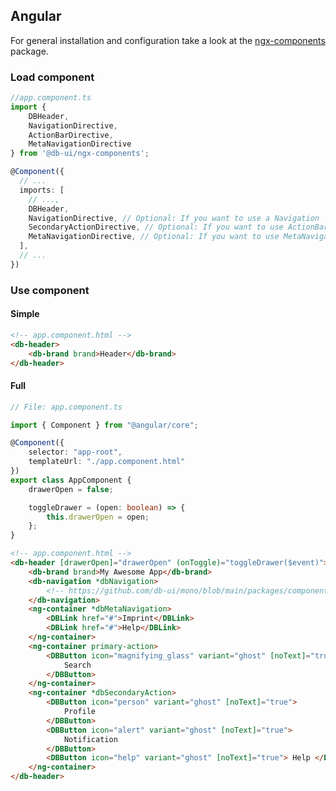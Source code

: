 ## Angular

For general installation and configuration take a look at the [ngx-components](https://www.npmjs.com/package/@db-ui/ngx-components) package.

### Load component

```ts app.component.ts
//app.component.ts
import {
	DBHeader,
	NavigationDirective,
	ActionBarDirective,
	MetaNavigationDirective
} from '@db-ui/ngx-components';

@Component({
  // ...
  imports: [
	// ...,
	DBHeader,
    NavigationDirective, // Optional: If you want to use a Navigation
	SecondaryActionDirective, // Optional: If you want to use ActionBar
	MetaNavigationDirective, // Optional: If you want to use MetaNavigation
  ],
  // ...
})
```

### Use component

#### Simple

```html app.component.html
<!-- app.component.html -->
<db-header>
	<db-brand brand>Header</db-brand>
</db-header>
```

#### Full

```ts app.component.ts
// File: app.component.ts

import { Component } from "@angular/core";

@Component({
	selector: "app-root",
	templateUrl: "./app.component.html"
})
export class AppComponent {
	drawerOpen = false;

	toggleDrawer = (open: boolean) => {
		this.drawerOpen = open;
	};
}
```

```html app.component.html
<!-- app.component.html -->
<db-header [drawerOpen]="drawerOpen" (onToggle)="toggleDrawer($event)">
	<db-brand brand>My Awesome App</db-brand>
	<db-navigation *dbNavigation>
		<!-- https://github.com/db-ui/mono/blob/main/packages/components/src/components/navigation/docs/Angular.md -->
	</db-navigation>
	<ng-container *dbMetaNavigation>
		<DBLink href="#">Imprint</DBLink>
		<DBLink href="#">Help</DBLink>
	</ng-container>
	<ng-container primary-action>
		<DBButton icon="magnifying_glass" variant="ghost" [noText]="true">
			Search
		</DBButton>
	</ng-container>
	<ng-container *dbSecondaryAction>
		<DBButton icon="person" variant="ghost" [noText]="true">
			Profile
		</DBButton>
		<DBButton icon="alert" variant="ghost" [noText]="true">
			Notification
		</DBButton>
		<DBButton icon="help" variant="ghost" [noText]="true"> Help </DBButton>
	</ng-container>
</db-header>
```
